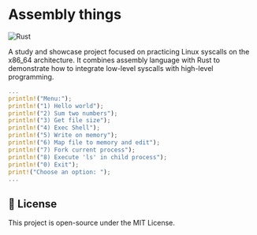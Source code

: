 # Assembly things

![Rust](https://img.shields.io/badge/rust-%23000000.svg?style=for-the-badge&logo=rust&logoColor=white)

A study and showcase project focused on practicing Linux syscalls on the x86_64 architecture. It combines assembly language with Rust to demonstrate how to integrate low-level syscalls with high-level programming. 

```rust
...
println!("Menu:");
println!("1) Hello world");
println!("2) Sum two numbers");
println!("3) Get file size");
println!("4) Exec Shell");
println!("5) Write on memory");
println!("6) Map file to memory and edit");
println!("7) Fork current process");
println!("8) Execute 'ls' in child process");
println!("0) Exit");
print!("Choose an option: ");
...
```
## 📝 License

This project is open-source under the MIT License.

